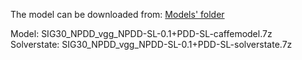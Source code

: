 The model can be downloaded from: [Models' folder](https://drive.google.com/open?id=1Amp9jJSu32tZ_DHe_ljziGzC-fE42Pfg)

Model: SIG30_NPDD_vgg_NPDD-SL-0.1+PDD-SL-caffemodel.7z<br>
Solverstate: SIG30_NPDD_vgg_NPDD-SL-0.1+PDD-SL-solverstate.7z

